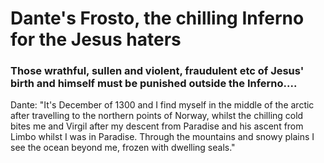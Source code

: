 <html>
    <head>
         <title>Dante's Frosto</title>
    </head>
    <body>
         <h1>Dante's Frosto, the chilling Inferno for the Jesus haters</h1>
         <h3><p>Those wrathful, sullen and violent, fraudulent etc of Jesus' birth and himself must be punished outside the Inferno....</h3></p>
         <p>
         Dante: "It's December of 1300 and I find myself in the middle of the arctic after travelling to the northern points of Norway, whilst the chilling cold bites me and Virgil after my descent from Paradise and his ascent from Limbo whilst I was in Paradise. Through the mountains and snowy plains I see the ocean beyond me, frozen with dwelling seals."
         </p>
         <img.src=>
   </body>
